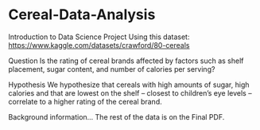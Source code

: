 # Cereal-Data-Analysis
Introduction to Data Science Project
Using this dataset: https://www.kaggle.com/datasets/crawford/80-cereals


Question
Is the rating of cereal brands affected by factors such as shelf placement, sugar content, and number of calories per serving?

Hypothesis
We hypothesize that cereals with high amounts of sugar, high calories and that are lowest
on the shelf – closest to children’s eye levels – correlate to a higher rating of the cereal
brand.

Background information...
The rest of the data is on the Final PDF.
